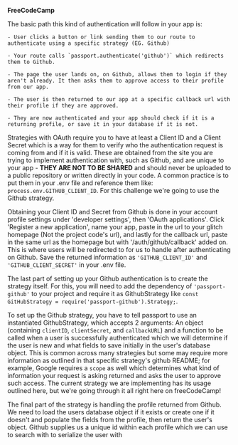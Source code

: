 **FreeCodeCamp**

The basic path this kind of authentication will follow in your app is:

    - User clicks a button or link sending them to our route to authenticate using a specific strategy (EG. Github)

    - Your route calls `passport.authenticate('github')` which redirects them to Github.

    - The page the user lands on, on Github, allows them to login if they aren't already. It then asks them to approve access to their profile from our app.

    - The user is then returned to our app at a specific callback url with their profile if they are approved.

    - They are now authenticated and your app should check if it is a returning profile, or save it in your database if it is not.

Strategies with OAuth require you to have at least a Client ID and a Client Secret which is a way for them to verify who the authentication request is coming from and if it is valid. These are obtained from the site you are trying to implement authentication with, such as Github, and are unique to your app - **THEY ARE NOT TO BE SHARED** and should never be uploaded to a public repository or written directly in your code. A common practice is to put them in your .env file and reference them like: `process.env.GITHUB_CLIENT_ID`. For this challenge we're going to use the Github strategy.

Obtaining your Client ID and Secret from Github is done in your account profile settings under 'developer settings', then 'OAuth applications'. Click 'Register a new application', name your app, paste in the url to your glitch homepage (Not the project code's url), and lastly for the callback url, paste in the same url as the homepage but with '/auth/github/callback' added on. This is where users will be redirected to for us to handle after authenticating on Github. Save the returned information as `'GITHUB_CLIENT_ID'` and `'GITHUB_CLIENT_SECRET'` in your .env file.

The last part of setting up your Github authentication is to create the strategy itself. For this, you will need to add the dependency of `'passport-github'` to your project and require it as GithubStrategy like `const GitHubStrategy = require('passport-github').Strategy;`.

To set up the Github strategy, you have to tell passport to use an instantiated GithubStrategy, which accepts 2 arguments: An object (containing `clientID`, `clientSecret`, and `callbackURL`) and a function to be called when a user is successfully authenticated which we will determine if the user is new and what fields to save initially in the user's database object. This is common across many strategies but some may require more information as outlined in that specific strategy's github README; for example, Google requires a `scope` as well which determines what kind of information your request is asking returned and asks the user to approve such access. The current strategy we are implementing has its usage outlined here, but we're going through it all right here on freeCodeCamp!

The final part of the strategy is handling the profile returned from Github. We need to load the users database object if it exists or create one if it doesn't and populate the fields from the profile, then return the user's object. Github supplies us a unique id within each profile which we can use to search with to serialize the user with
